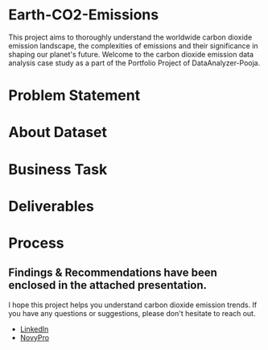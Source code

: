 # Earth-CO2-Emissions
This project aims to thoroughly understand the worldwide carbon dioxide emission landscape, the complexities of emissions and their significance in shaping our planet's future. 
Welcome to the carbon dioxide emission data analysis case study as a part of the Portfolio Project of DataAnalyzer-Pooja.

# Problem Statement




# About Dataset



# Business Task




# Deliverables






# Process





## Findings & Recommendations have been enclosed in the attached presentation. 

I hope this project helps you understand carbon dioxide emission trends. If you have any questions or suggestions, please don't hesitate to reach out.
- [LinkedIn](https://www.linkedin.com/in/contact-analyzer-pooja-verma)  
- [NovyPro](https://www.novypro.com/profile_projects/poojaverma)

